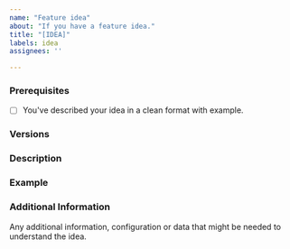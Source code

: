 ```yaml
---
name: "Feature idea"
about: "If you have a feature idea."
title: "[IDEA]"
labels: idea
assignees: ''

---
```


<!--

PLEASE READ: FILLING IN THE TEMPLATE IS REQUIRED!
Issues that do not include enough information might not be picked up.

Please prefix your issue with: [IDEA].

-->

### Prerequisites

<!--

Put an X between the brackets if you have done the following:

-->

* [ ] You've described your idea in a clean format with example.

### Versions

<!-- You can leave it blank, but leave the Versions title -->

### Description

<!-- Describe your idea -->

### Example

<!-- Show an example of how this idea will work.  -->

### Additional Information

Any additional information, configuration or data that might be needed to understand the idea.